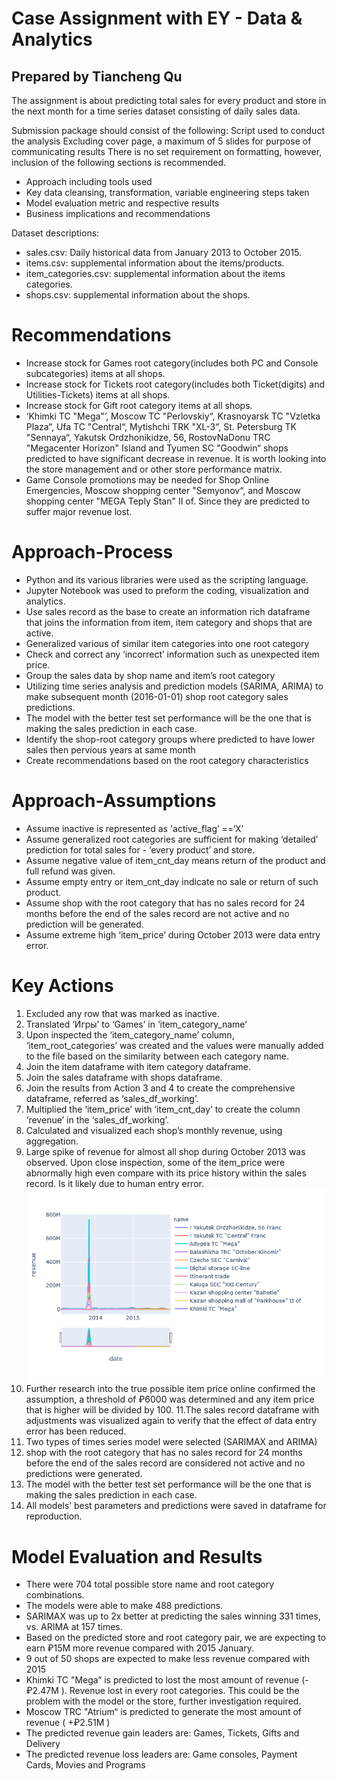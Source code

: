 # Case Assignment with EY - Data & Analytics
## Prepared by Tiancheng Qu


The assignment is about predicting total sales for every product and store in the next month for a time series dataset consisting of daily sales data.

Submission package should consist of the following:
Script used to conduct the analysis
Excluding cover page, a maximum of 5 slides for purpose of communicating results
There is no set requirement on formatting, however, inclusion of the following sections is recommended.
- Approach including tools used
- Key data cleansing, transformation, variable engineering steps taken
- Model evaluation metric and respective results
- Business implications and recommendations

Dataset descriptions:
- sales.csv: Daily historical data from January 2013 to October 2015.
- items.csv: supplemental information about the items/products.
- item_categories.csv: supplemental information about the items categories.
- shops.csv: supplemental information about the shops.

# Recommendations
- Increase stock for Games root category(includes both PC and Console subcategories) items at all shops.
- Increase stock for Tickets root category(includes both Ticket(digits) and Utilities-Tickets) items at all shops.
- Increase stock for Gift root category items at all shops.
- ‘Khimki TC "Mega"’, Moscow TC "Perlovskiy“, Krasnoyarsk TC "Vzletka Plaza“, Ufa TC "Central“, Mytishchi TRK "XL-3“, St. Petersburg TK "Sennaya“, Yakutsk Ordzhonikidze, 56, RostovNaDonu TRC "Megacenter Horizon" Island and Tyumen SC "Goodwin“ shops predicted to have significant decrease in revenue. It is worth looking into the store management and or other store performance matrix.
- Game Console promotions may be needed for Shop Online Emergencies, Moscow shopping center "Semyonov“, and Moscow shopping center "MEGA Teply Stan" II of.  Since they are predicted to suffer major revenue lost.

# Approach-Process
- Python and its various libraries were used as the scripting language. 
- Jupyter Notebook was used to preform the coding, visualization and analytics.
- Use sales record as the base to create an information rich dataframe that joins the information from item, item category and shops that are active.
- Generalized various of similar item categories into one root category
- Check and correct any ‘incorrect’ information such as unexpected item price.
- Group the sales data by shop name and item’s root category
- Utilizing time series analysis and prediction models (SARIMA, ARIMA) to make subsequent month (2016-01-01) shop root category sales predictions.
- The model with the better test set performance will be the one that is making the sales prediction in each case.
- Identify the shop-root category groups where predicted to have lower sales then pervious years at same month
- Create recommendations based on the root category characteristics

# Approach-Assumptions
- Assume inactive is represented as 'active_flag’ ==‘X’ 
- Assume generalized root categories are sufficient for making ‘detailed’ prediction for total sales for - ‘every product’ and store.
- Assume negative value of item_cnt_day means return of the product and full refund was given.
- Assume empty entry or item_cnt_day indicate no sale or return of such product.
- Assume shop with the root category that has no sales record for 24 months before the end of the sales record are not active and no prediction will be generated.
- Assume extreme high ‘item_price’ during October 2013 were data entry error.

# Key Actions
1. Excluded any row that was marked as inactive.
2. Translated ‘Игры’ to ‘Games’ in ‘item_category_name’ 
3. Upon inspected the ‘item_category_name’ column, ‘item_root_categories’ was created and the values were manually added to the file based on the similarity between each category name.
4. Join the item dataframe with item category dataframe.
5. Join the sales dataframe with shops dataframe.
6. Join the results from Action 3 and 4 to create the comprehensive dataframe, referred as ‘sales_df_working’.
7. Multiplied the ‘item_price’ with ‘item_cnt_day’ to create the column ‘revenue’ in the ‘sales_df_working’.
8. Calculated and visualized each shop’s monthly revenue, using aggregation.
9. Large spike of revenue for almost all shop during October 2013 was observed. Upon close inspection, some of the item_price were abnormally high even compare with its price history within the sales record. Is it likely due to human entry error. 
![spike](/Screenshots/spike.png)
10. Further research into the true possible item price online confirmed the assumption, a threshold of ₽6000 was determined and any item price that is higher will be divided by 100.
11.The sales record dataframe with adjustments was visualized again to verify that the effect of data entry error has been reduced.
12. Two types of times series model were selected (SARIMAX and ARIMA)
13. shop with the root category that has no sales record for 24 months before the end of the sales record are considered not active and no predictions were generated.
14. The model with the better test set performance will be the one that is making the sales prediction in each case.
15. All models’ best parameters and predictions were saved in dataframe for reproduction. 

# Model Evaluation and Results
- There were 704 total possible store name and root category combinations.
- The models were able to make 488 predictions.
- SARIMAX was up to 2x better at predicting the sales winning 331 times, vs. ARIMA at 157 times.
- Based on the predicted store and root category pair, we are expecting to earn ₽15M more revenue compared with 2015 January.
- 9 out of 50 shops are expected to make less revenue compared with 2015
- Khimki TC "Mega“ is predicted to lost the most amount of revenue (- ₽2.47M ). Revenue lost in every root categories. This could be the problem with the model or the store, further investigation required.
- Moscow TRC "Atrium“ is predicted to generate the most amount of revenue ( +₽2.51M )
- The predicted revenue gain leaders are: Games, Tickets, Gifts and Delivery
- The predicted revenue loss leaders are: Game consoles, Payment Cards, Movies and Programs

